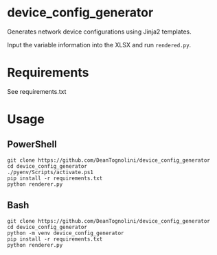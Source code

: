 # device_config_generator
Generates network device configurations using Jinja2 templates.

Input the variable information into the XLSX and run `rendered.py`.

# Requirements
See requirements.txt

# Usage

## PowerShell
```shell
git clone https://github.com/DeanTognolini/device_config_generator
cd device_config_generator
./pyenv/Scripts/activate.ps1
pip install -r requirements.txt
python renderer.py  
```

## Bash
```shell
git clone https://github.com/DeanTognolini/device_config_generator
cd device_config_generator
python -m venv device_config_generator
pip install -r requirements.txt
python renderer.py  
```

